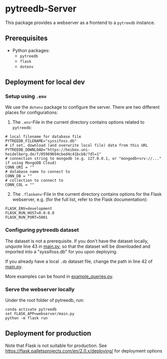# pytreedb-Server

This package provides a webserver as a frontend to a `pytreedb` instance.

## Prerequisites
- Python packages:
  - `pytreedb`
  - `flask`
  - `dotenv`
  
## Deployment for local dev
### Setup using `.env`
We use the `dotenv` package to configure the server. There are two different places for configurations:
1) The `.env`-File in the current directory contains options related to `pytreedb`: 
```
# local filename for database file
PYTREEDB_FILENAME="syssifoss.db"
# if set, download (and overwrite local file) data from this URL
PYTREEDB_DOWNLOAD="https://heibox.uni-heidelberg.de/f/05969694cbed4c41bcb8/?dl=1"
# connection string to mongodb (e.g. 127.0.0.1, or "mongodb+srv://..." if using MongoDB Cloud)
CONN_URI = ""
# database name to connect to
CONN_DB = ""
# collection to connect to
CONN_COL = ""
```
2) The `.flaskenv`-File in the current directory contains options for the Flask webserver, e.g. (for the full
list, refer to the Flask documentation):
```
FLASK_ENV=development
FLASK_RUN_HOST=0.0.0.0
FLASK_RUN_PORT=5001
```

### Configuring pytreedb dataset
The dataset is not a prerequisite. If you don't have the dataset locally, unquote  line 43 in [main.py](main.py), so that the dataset will be downloaded and imported into a "syssifoss.db" for you upon deploying.

If you already have a local `.db` dataset file, change the path in line 42 of [main.py](main.py).

More examples can be found in [example_queries.py](../../examples/example_queries.py).

### Serve the webserver locally
Under the root folder of pytreedb, run:

```
conda activate pytreedb
set FLASK_APP=webserver/main.py
python -m flask run
```

## Deployment for production
Note that Flask is not suitable for production. 
See https://flask.palletsprojects.com/en/2.0.x/deploying/ for deployment options